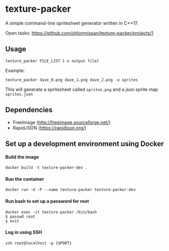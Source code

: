 # texture-packer 

A simple command-line spritesheet generator written in C++17.

Open tasks: https://github.com/shlomnissan/texture-packer/projects/1

## Usage
```
texture_packer FILE_LIST [-o output file]
```
Example:
```
texture_packer dave_0.png dave_1.png dave_2.png -o sprites
```
This will generate a spritesheet called `sprites.png` and a json sprite map `sprites.json`

## Dependencies
- FreeImage (http://freeimage.sourceforge.net/)
- RapidJSON (https://rapidjson.org/)

## Set up a development environment using Docker

#### Build the image
```
docker build -t texture-packer-dev .
```

#### Run the container
```
docker run -d -P --name texture-packer texture-packer-dev
```

#### Run bash to set up a password for root
```
docker exec -it texture-packer /bin/bash
$ passwd root
$ exit
```

#### Log in using SSH
```
ssh root@localhost -p {$PORT}
```
